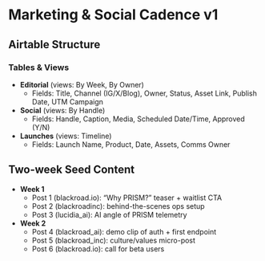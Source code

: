 # Marketing & Social Cadence v1

## Airtable Structure

### Tables & Views
- **Editorial** (views: By Week, By Owner)
  - Fields: Title, Channel (IG/X/Blog), Owner, Status, Asset Link, Publish Date, UTM Campaign
- **Social** (views: By Handle)
  - Fields: Handle, Caption, Media, Scheduled Date/Time, Approved (Y/N)
- **Launches** (views: Timeline)
  - Fields: Launch Name, Product, Date, Assets, Comms Owner

## Two-week Seed Content
- **Week 1**
  - Post 1 (blackroad.io): “Why PRISM?” teaser + waitlist CTA
  - Post 2 (blackroadinc): behind-the-scenes ops setup
  - Post 3 (lucidia_ai): AI angle of PRISM telemetry
- **Week 2**
  - Post 4 (blackroad_ai): demo clip of auth + first endpoint
  - Post 5 (blackroad_inc): culture/values micro-post
  - Post 6 (blackroad.io): call for beta users

